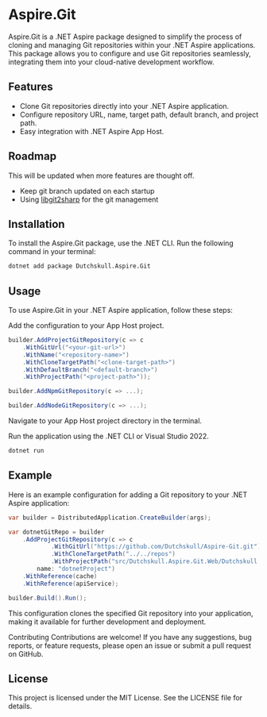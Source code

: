 # Aspire.Git

Aspire.Git is a .NET Aspire package designed to simplify the process of cloning and managing Git repositories within your .NET Aspire applications. This package allows you to configure and use Git repositories seamlessly, integrating them into your cloud-native development workflow.

## Features

- Clone Git repositories directly into your .NET Aspire application.
- Configure repository URL, name, target path, default branch, and project path.
- Easy integration with .NET Aspire App Host.

## Roadmap

This will be updated when more features are thought off.

- Keep git branch updated on each startup
- Using [libgit2sharp](https://github.com/libgit2/libgit2sharp) for the git management

## Installation

To install the Aspire.Git package, use the .NET CLI. Run the following command in your terminal:

```sh
dotnet add package Dutchskull.Aspire.Git
```

## Usage

To use Aspire.Git in your .NET Aspire application, follow these steps:

Add the configuration to your App Host project.

```csharp
builder.AddProjectGitRepository(c => c
    .WithGitUrl("<your-git-url>")
    .WithName("<repository-name>")
    .WithCloneTargetPath("<clone-target-path>")
    .WithDefaultBranch("<default-branch>")
    .WithProjectPath("<project-path>"));

builder.AddNpmGitRepository(c => ...);

builder.AddNodeGitRepository(c => ...);
```

Navigate to your App Host project directory in the terminal.

Run the application using the .NET CLI or Visual Studio 2022.

```sh
dotnet run
```

## Example

Here is an example configuration for adding a Git repository to your .NET Aspire application:

```csharp
var builder = DistributedApplication.CreateBuilder(args);

var dotnetGitRepo = builder
    .AddProjectGitRepository(c => c
            .WithGitUrl("https://github.com/Dutchskull/Aspire-Git.git")
            .WithCloneTargetPath("../../repos")
            .WithProjectPath("src/Dutchskull.Aspire.Git.Web/Dutchskull.Aspire.Git.Web.csproj"),
        name: "dotnetProject")
    .WithReference(cache)
    .WithReference(apiService);

builder.Build().Run();
```

This configuration clones the specified Git repository into your application, making it available for further development and deployment.

Contributing
Contributions are welcome! If you have any suggestions, bug reports, or feature requests, please open an issue or submit a pull request on GitHub.

## License

This project is licensed under the MIT License. See the LICENSE file for details.
